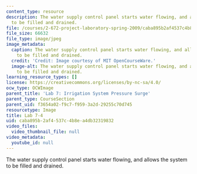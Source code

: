 ```yaml
---
content_type: resource
description: The water supply control panel starts water flowing, and allows the system
  to be filled and drained.
file: /courses/2-672-project-laboratory-spring-2009/caba895b2af4537c4b8ea4db32319832_lab7-4.jpg
file_size: 66632
file_type: image/jpeg
image_metadata:
  caption: The water supply control panel starts water flowing, and allows the system
    to be filled and drained.
  credit: 'Credit: Image courtesy of MIT OpenCourseWare.'
  image-alt: The water supply control panel starts water flowing, and allows the system
    to be filled and drained.
learning_resource_types: []
license: https://creativecommons.org/licenses/by-nc-sa/4.0/
ocw_type: OCWImage
parent_title: 'Lab 7: Irrigation System Pressure Surge'
parent_type: CourseSection
parent_uid: f3654a02-f9c7-f959-3a2d-29255c70d745
resourcetype: Image
title: Lab 7-4
uid: caba895b-2af4-537c-4b8e-a4db32319832
video_files:
  video_thumbnail_file: null
video_metadata:
  youtube_id: null
---
```

The water supply control panel starts water flowing, and allows the system to be filled and drained.